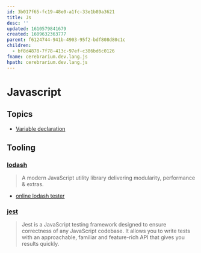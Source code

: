 ```yaml
---
id: 3b017f65-fc19-48e0-a1fc-33e1b89a3621
title: Js
desc: ''
updated: 1610579841679
created: 1609632363777
parent: f6124744-941b-4903-95f2-bdf808d80c1c
children:
  - bf8d4878-7f78-413c-97ef-c386bd6c0126
fname: cerebrarium.dev.lang.js
hpath: cerebrarium.dev.lang.js
---
```

# Javascript

## Topics

- [Variable declaration](bf8d4878-7f78-413c-97ef-c386bd6c0126)

## Tooling

### [lodash](https://lodash.com/)

> A modern JavaScript utility library delivering modularity, performance & extras.

- [online lodash tester](https://codepen.io/travist/full/jrBjBz/)

### [jest](https://jestjs.io/)

> Jest is a JavaScript testing framework designed to ensure correctness of any JavaScript codebase. It allows you to write tests with an approachable, familiar and feature-rich API that gives you results quickly.

